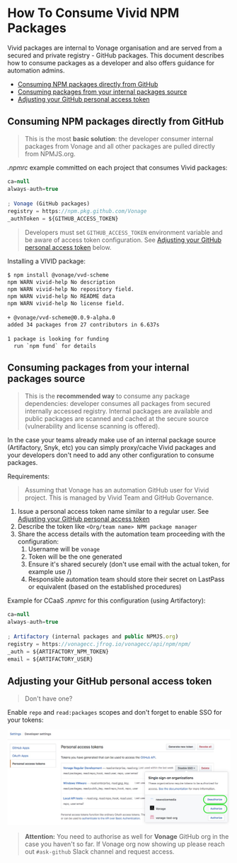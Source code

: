 # How To Consume Vivid NPM Packages

Vivid packages are internal to Vonage organisation and are served from a secured and private registry - GitHub packages. This document describes how to consume packages as a developer and also offers guidance for automation admins.

- [Consuming NPM packages directly from GitHub](#consuming-npm-packages-directly-from-github)
- [Consuming packages from your internal packages source](#consuming-packages-from-your-internal-packages-source)
- [Adjusting your GitHub personal access token](#adjusting-your-github-personal-access-token)

## Consuming NPM packages directly from GitHub

> This is the most **basic solution**: the developer consumer internal packages from Vonage and all other packages are pulled directly from NPMJS.org.

_.npmrc_ example committed on each project that consumes Vivid packages:

```javascript
ca=null
always-auth=true

; Vonage (GitHub packages)
registry = https://npm.pkg.github.com/Vonage
_authToken = ${GITHUB_ACCESS_TOKEN}
```

> Developers must set `GITHUB_ACCESS_TOKEN` environment variable and be aware of access token configuration. See [Adjusting your GitHub personal access token](#adjusting-your-github-personal-access-token) below.

Installing a VIVID package:

```shell
$ npm install @vonage/vvd-scheme
npm WARN vivid-help No description
npm WARN vivid-help No repository field.
npm WARN vivid-help No README data
npm WARN vivid-help No license field.

+ @vonage/vvd-scheme@0.0.9-alpha.0
added 34 packages from 27 contributors in 6.637s

1 package is looking for funding
  run `npm fund` for details
```

## Consuming packages from your internal packages source

> This is the **recommended way** to consume any package dependencies: developer consumes all packages from secured internally accessed registry. Internal packages are available and public packages are scanned and cached at the secure source (vulnerability and license scanning is offered).

In the case your teams already make use of an internal package source (Artifactory, Snyk, etc) you can simply proxy/cache Vivid packages and your developers don't need to add any other configuration to consume packages.

Requirements:

> Assuming that Vonage has an automation GitHub user for Vivid project. This is managed by Vivid Team and GitHub Governance.

1. Issue a personal access token name similar to a regular user. See [Adjusting your GitHub personal access token](#adjusting-your-github-personal-access-token)
1. Describe the token like `<Org/team name> NPM package manager`
1. Share the access details with the automation team proceeding with the configuration:
   1. Username will be `vonage`
   2. Token will be the one generated
   3. Ensure it's shared securely (don't use email with the actual token, for example use [](https://onetimesecret.com)/)
   4. Responsible automation team should store their secret on LastPass or equivalent (based on the established procedures)

Example for CCaaS _.npmrc_ for this configuration (using Artifactory):

```javascript
ca=null
always-auth=true

; Artifactory (internal packages and public NPMJS.org)
registry = https://vonagecc.jfrog.io/vonagecc/api/npm/npm/
_auth = ${ARTIFACTORY_NPM_TOKEN}
email = ${ARTIFACTORY_USER}

```

## Adjusting your GitHub personal access token

> Don't have one?

Enable `repo` and `read:packages` scopes and don't forget to enable SSO for your tokens:

![Enable SSO](../assets/images/github-sso.jpg)

> **Attention:** You need to authorise as well for **Vonage** GitHub org in the case you haven't so far. If Vonage org now showing up please reach out `#ask-github` Slack channel and request access.
